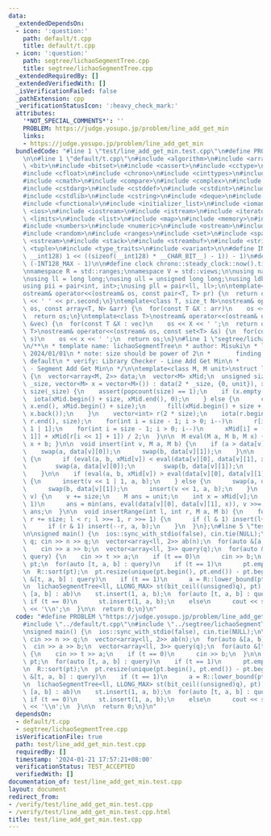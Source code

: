 ```yaml
---
data:
  _extendedDependsOn:
  - icon: ':question:'
    path: default/t.cpp
    title: default/t.cpp
  - icon: ':question:'
    path: segtree/lichaoSegmentTree.cpp
    title: segtree/lichaoSegmentTree.cpp
  _extendedRequiredBy: []
  _extendedVerifiedWith: []
  _isVerificationFailed: false
  _pathExtension: cpp
  _verificationStatusIcon: ':heavy_check_mark:'
  attributes:
    '*NOT_SPECIAL_COMMENTS*': ''
    PROBLEM: https://judge.yosupo.jp/problem/line_add_get_min
    links:
    - https://judge.yosupo.jp/problem/line_add_get_min
  bundledCode: "#line 1 \"test/line_add_get_min.test.cpp\"\n#define PROBLEM \"https://judge.yosupo.jp/problem/line_add_get_min\"\
    \n\n#line 1 \"default/t.cpp\"\n#include <algorithm>\n#include <array>\n#include\
    \ <bit>\n#include <bitset>\n#include <cassert>\n#include <cctype>\n#include <cfenv>\n\
    #include <cfloat>\n#include <chrono>\n#include <cinttypes>\n#include <climits>\n\
    #include <cmath>\n#include <compare>\n#include <complex>\n#include <concepts>\n\
    #include <cstdarg>\n#include <cstddef>\n#include <cstdint>\n#include <cstdio>\n\
    #include <cstdlib>\n#include <cstring>\n#include <deque>\n#include <fstream>\n\
    #include <functional>\n#include <initializer_list>\n#include <iomanip>\n#include\
    \ <ios>\n#include <iostream>\n#include <istream>\n#include <iterator>\n#include\
    \ <limits>\n#include <list>\n#include <map>\n#include <memory>\n#include <new>\n\
    #include <numbers>\n#include <numeric>\n#include <ostream>\n#include <queue>\n\
    #include <random>\n#include <ranges>\n#include <set>\n#include <span>\n#include\
    \ <sstream>\n#include <stack>\n#include <streambuf>\n#include <string>\n#include\
    \ <tuple>\n#include <type_traits>\n#include <variant>\n\n#define INT128_MAX (__int128)(((unsigned\
    \ __int128) 1 << ((sizeof(__int128) * __CHAR_BIT__) - 1)) - 1)\n#define INT128_MIN\
    \ (-INT128_MAX - 1)\n\n#define clock chrono::steady_clock::now().time_since_epoch().count()\n\
    \nnamespace R = std::ranges;\nnamespace V = std::views;\n\nusing namespace std;\n\
    \nusing ll = long long;\nusing ull = unsigned long long;\nusing ldb = long double;\n\
    using pii = pair<int, int>;\nusing pll = pair<ll, ll>;\n\ntemplate<class T>\n\
    ostream& operator<<(ostream& os, const pair<T, T> pr) {\n  return os << pr.first\
    \ << ' ' << pr.second;\n}\ntemplate<class T, size_t N>\nostream& operator<<(ostream&\
    \ os, const array<T, N> &arr) {\n  for(const T &X : arr)\n    os << X << ' ';\n\
    \  return os;\n}\ntemplate<class T>\nostream& operator<<(ostream& os, const vector<T>\
    \ &vec) {\n  for(const T &X : vec)\n    os << X << ' ';\n  return os;\n}\ntemplate<class\
    \ T>\nostream& operator<<(ostream& os, const set<T> &s) {\n  for(const T &x :\
    \ s)\n    os << x << ' ';\n  return os;\n}\n#line 1 \"segtree/lichaoSegmentTree.cpp\"\
    \n/**\n * template name: lichaoSegmentTree\n * author: Misuki\n * last update:\
    \ 2024/01/01\n * note: size should be power of 2\n *       finding min line in\
    \ default\n * verify: Library Checker - Line Add Get Min\n *         Library Checker\
    \ - Segment Add Get Min\n */\n\ntemplate<class M, M unit>\nstruct lichaoSegmentTree\
    \ {\n  vector<array<M, 2>> data;\n  vector<M> xMid;\n  unsigned size;\n\n  lichaoSegmentTree(unsigned\
    \ _size, vector<M> x = vector<M>()) : data(2 * _size, {0, unit}), xMid(2 * _size),\
    \ size(_size) {\n    assert(popcount(size) == 1);\n    if (x.empty()) {\n    \
    \  iota(xMid.begin() + size, xMid.end(), 0);\n    } else {\n      copy(x.begin(),\
    \ x.end(), xMid.begin() + size);\n      fill(xMid.begin() + size + ssize(x), xMid.end(),\
    \ x.back());\n    }\n    vector<int> r(2 * size);\n    iota(r.begin() + size,\
    \ r.end(), size);\n    for(int i = size - 1; i > 0; i--)\n      r[i] = r[i <<\
    \ 1 | 1];\n    for(int i = size - 1; i > 0; i--)\n      xMid[i] = (xMid[r[i <<\
    \ 1]] + xMid[r[i << 1] + 1]) / 2;\n  }\n\n  M eval(M a, M b, M x) { return a *\
    \ x + b; }\n\n  void insert(int v, M a, M b) {\n    if (a > data[v][0]) {\n  \
    \    swap(a, data[v][0]);\n      swap(b, data[v][1]);\n    }\n\n    if (v >= size)\
    \ {\n      if (eval(a, b, xMid[v]) < eval(data[v][0], data[v][1], xMid[v])) {\n\
    \        swap(a, data[v][0]);\n        swap(b, data[v][1]);\n      }\n      return;\n\
    \    }\n\n    if (eval(a, b, xMid[v]) > eval(data[v][0], data[v][1], xMid[v]))\
    \ {\n      insert(v << 1 | 1, a, b);\n    } else {\n      swap(a, data[v][0]);\n\
    \      swap(b, data[v][1]);\n      insert(v << 1, a, b);\n    }\n  }\n\n  M query(int\
    \ v) {\n    v += size;\n    M ans = unit;\n    int x = xMid[v];\n    while(v >=\
    \ 1)\n      ans = min(ans, eval(data[v][0], data[v][1], x)), v >>= 1;\n    return\
    \ ans;\n  }\n\n  void insertRange(int l, int r, M a, M b) {\n    for(l += size,\
    \ r += size; l < r; l >>= 1, r >>= 1) {\n      if (l & 1) insert(l++, a, b);\n\
    \      if (r & 1) insert(--r, a, b);\n    }\n  }\n};\n#line 5 \"test/line_add_get_min.test.cpp\"\
    \n\nsigned main() {\n  ios::sync_with_stdio(false), cin.tie(NULL);\n\n  int n,\
    \ q; cin >> n >> q;\n  vector<array<ll, 2>> ab(n);\n  for(auto &[a, b] : ab)\n\
    \    cin >> a >> b;\n  vector<array<ll, 3>> query(q);\n  for(auto &[t, a, b] :\
    \ query) {\n    cin >> t >> a;\n    if (t == 0)\n      cin >> b;\n  }\n\n  vector<ll>\
    \ pt;\n  for(auto [t, a, b] : query)\n    if (t == 1)\n      pt.emplace_back(a);\n\
    \n  R::sort(pt);\n  pt.resize(unique(pt.begin(), pt.end()) - pt.begin());\n  for(auto\
    \ &[t, a, b] : query)\n    if (t == 1)\n      a = R::lower_bound(pt, a) - pt.begin();\n\
    \n  lichaoSegmentTree<ll, LLONG_MAX> st(bit_ceil((unsigned)q), pt);\n  for(auto\
    \ [a, b] : ab)\n    st.insert(1, a, b);\n  for(auto [t, a, b] : query) {\n   \
    \ if (t == 0)\n      st.insert(1, a, b);\n    else\n      cout << st.query(a)\
    \ << '\\n';\n  }\n\n  return 0;\n}\n"
  code: "#define PROBLEM \"https://judge.yosupo.jp/problem/line_add_get_min\"\n\n\
    #include \"../default/t.cpp\"\n#include \"../segtree/lichaoSegmentTree.cpp\"\n\
    \nsigned main() {\n  ios::sync_with_stdio(false), cin.tie(NULL);\n\n  int n, q;\
    \ cin >> n >> q;\n  vector<array<ll, 2>> ab(n);\n  for(auto &[a, b] : ab)\n  \
    \  cin >> a >> b;\n  vector<array<ll, 3>> query(q);\n  for(auto &[t, a, b] : query)\
    \ {\n    cin >> t >> a;\n    if (t == 0)\n      cin >> b;\n  }\n\n  vector<ll>\
    \ pt;\n  for(auto [t, a, b] : query)\n    if (t == 1)\n      pt.emplace_back(a);\n\
    \n  R::sort(pt);\n  pt.resize(unique(pt.begin(), pt.end()) - pt.begin());\n  for(auto\
    \ &[t, a, b] : query)\n    if (t == 1)\n      a = R::lower_bound(pt, a) - pt.begin();\n\
    \n  lichaoSegmentTree<ll, LLONG_MAX> st(bit_ceil((unsigned)q), pt);\n  for(auto\
    \ [a, b] : ab)\n    st.insert(1, a, b);\n  for(auto [t, a, b] : query) {\n   \
    \ if (t == 0)\n      st.insert(1, a, b);\n    else\n      cout << st.query(a)\
    \ << '\\n';\n  }\n\n  return 0;\n}\n"
  dependsOn:
  - default/t.cpp
  - segtree/lichaoSegmentTree.cpp
  isVerificationFile: true
  path: test/line_add_get_min.test.cpp
  requiredBy: []
  timestamp: '2024-01-21 17:57:21+08:00'
  verificationStatus: TEST_ACCEPTED
  verifiedWith: []
documentation_of: test/line_add_get_min.test.cpp
layout: document
redirect_from:
- /verify/test/line_add_get_min.test.cpp
- /verify/test/line_add_get_min.test.cpp.html
title: test/line_add_get_min.test.cpp
---
```


